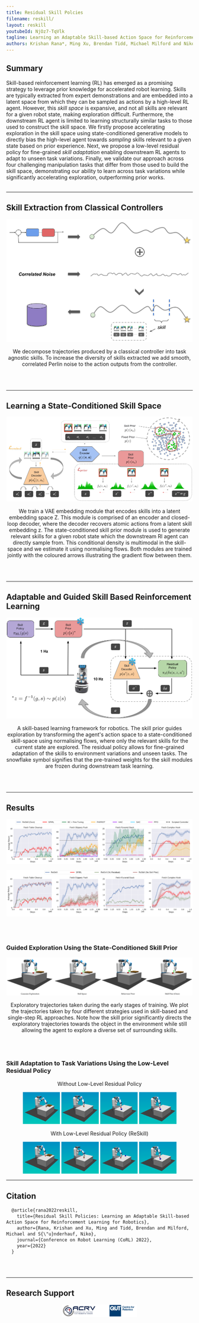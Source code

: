 ```yaml
---
title: Residual Skill Polcies
filename: reskill/
layout: reskill
youtubeId: NjOz7-TqVlk
tagline: Learning an Adaptable Skill-based Action Space for Reinforcement Learning for Robotics
authors: Krishan Rana*, Ming Xu, Brendan Tidd, Michael Milford and Niko Suenderhauf
--- 
```


## Summary

Skill-based reinforcement learning (RL) has emerged as a promising strategy to leverage prior knowledge for accelerated robot learning. Skills are typically extracted from expert demonstrations and are embedded into a latent space from which they can be sampled as actions by a high-level RL agent. However, this *skill space* is expansive, and not all skills are relevant for a given robot state, making exploration difficult. Furthermore, the downstream RL agent is limited to learning structurally similar tasks to those used to construct the skill space. We firstly propose accelerating exploration in the skill space using state-conditioned generative models to directly bias the high-level agent towards *sampling* skills relevant to a given state based on prior experience. Next, we propose a low-level residual policy for fine-grained *skill adaptation* enabling downstream RL agents to adapt to unseen task variations. Finally, we validate our approach across four challenging manipulation tasks that differ from those used to build the skill space, demonstrating our ability to learn across task variations while significantly accelerating exploration, outperforming prior works.
<br/><br/>

---

## Skill Extraction from Classical Controllers
  
<p align="center">
  <img src="/images/skill_extraction.png" width="600" />
</p>
<p align="center">
    We decompose trajectories produced by a classical controller into task agnostic skills. To increase the diversity of skills extracted we add smooth, correlated Perlin noise to the action outputs from the controller.
</p>

<br/><br/>

---
  
## Learning a State-Conditioned Skill Space
  
 <p align="center">
  <img src="/images/skill_module.png" />
</p>
<p align="center">
    We train a VAE embedding module that encodes skills into a latent embedding space Z. This module is comprised of an encoder and closed-loop decoder, where the decoder recovers atomic actions from a latent skill embedding z. The state-conditioned skill prior module is used to generate relevant skills for a given robot state which the downstream Rl agent can directly sample from. This conditional density is multimodal in the skill-space and we estimate it using normalising flows. Both modules are trained jointly with the coloured arrows illustrating the gradient flow between them.
</p>
  
<br/><br/>

---
  
## Adaptable and Guided Skill Based Reinforcement Learning
    
<p align="center">
  <img src="/images/reskill.png" width="800" />
</p>
<p align="center">
    A skill-based learning framework for robotics. The skill prior guides exploration by transforming the agent's action space to a state-conditioned skill-space using normalising flows, where only the relevant skills for the current state are explored. The residual policy allows for fine-grained adaptation of the skills to environment variations and unseen tasks. The snowflake symbol signifies that the pre-trained weights for the skill modules are frozen during downstream task learning.
</p>
  
<br/><br/>

---
 
## Results

<p align="center">
  <img src="/images/reskill_training_curves.png" />
</p>

<p align="center">
  <img src="/images/reskill_training_curves_ablation.png" />
</p>

<br/><br/>

### Guided Exploration Using the State-Conditioned Skill Prior

<p align="center">
  <img src="/images/exploration_trajectories_horizontal.png" />
</p>
  <p align="center">
   Exploratory trajectories taken during the early stages of training. We plot the trajectories taken by four different strategies used in skill-based and single-step RL approaches. Note how the skill prior significantly directs the exploratory trajectories towards the object in the environment while still allowing the agent to explore a diverse set of surrounding skills.
</p>
<br/><br/>


### Skill Adaptation to Task Variations Using the Low-Level Residual Policy

<p align="center"> 
  Without Low-Level Residual Policy
</p>

<p align="center">
<img src="/images/table-cleanup.gif" width="20%"/>
<img src="/images/slippery_push2.gif" width="20%"/>
<img src="/images/stacking.gif" width="20%"/>
<img src="/images/stacking.gif" width="20%"/>
</p>


<!-- ![alt-text-2](/images/table-cleanup.gif "title-2" =75%x) -->

<!--  Table-Cleanup         |  Slippery Push        |   Pyramid-Stack                 |      Complex-Hook               |
:-------------------------:|:-------------------------:|:-------------------------:|:-------------------------:
![](/images/table-cleanup.gif)  |  ![](/images/slippery_push2.gif) | ![](/images/stacking.gif)  |  ![](/images/stacking.gif)
 -->
 
<p align="center"> 
  With Low-Level Residual Policy (ReSkill)
</p>

<p align="center">
<img src="/images/table_cleanup_no_res_2.gif" width="20%"/>
<img src="/images/slippery_push_no_res.gif" width="20%"/>
<img src="/images/stacking_no_res.gif" width="20%"/>
<img src="/images/stacking.gif" width="20%"/>
</p>


<!-- Table-Cleanup         |  Slippery Push        |   Pyramid-Stack                 |      Complex-Hook               |
:-------------------------:|:-------------------------:|:-------------------------:|:-------------------------:
![](/images/table_cleanup_no_res_2.gif)  |  ![](/images/slippery_push_no_res.gif) | ![](/images/stacking_no_res.gif)  |  ![](/images/stacking.gif)

 -->
 
---
 
## Citation
```
  @article{rana2022reskill,
    title={Residual Skill Policies: Learning an Adaptable Skill-based Action Space for Reinforcement Learning for Robotics},
    author={Rana, Krishan and Xu, Ming and Tidd, Brendan and Milford, Michael and S{\"u}nderhauf, Niko},
    journal={Conference on Robot Learning (CoRL) 2022},
    year={2022}
  }
```
<br/><br/>

---

## Research Support

<p align="center">
  <img src="/images/logos.png" width="40%"/>
</p>
